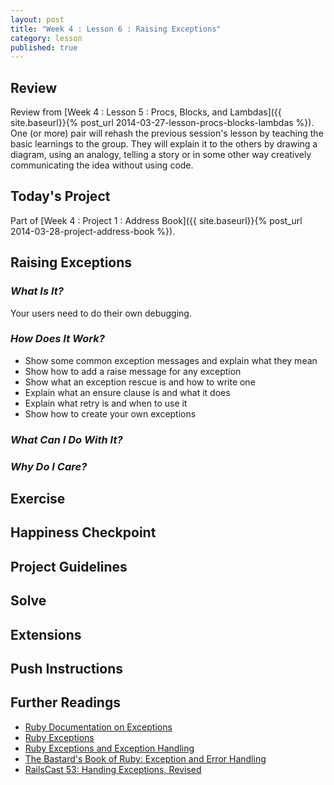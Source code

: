 ```yaml
---
layout: post
title: "Week 4 : Lesson 6 : Raising Exceptions"
category: lesson
published: true
---
```


## Review

Review from [Week 4 : Lesson 5 : Procs, Blocks, and Lambdas]({{ site.baseurl}}{% post_url 2014-03-27-lesson-procs-blocks-lambdas %}).  One (or more) pair will rehash the previous session's lesson by teaching the basic learnings to the group.  They will explain it to the others by drawing a diagram, using an analogy, telling a story or in some other way creatively communicating the idea without using code.

## Today's Project<a name="todays-project"></a>

Part of [Week 4 : Project 1 : Address Book]({{ site.baseurl}}{% post_url 2014-03-28-project-address-book %}).

## Raising Exceptions

### _What Is It?_

Your users need to do their own debugging.

### _How Does It Work?_

* Show some common exception messages and explain what they mean
* Show how to add a raise message for any exception
* Show what an exception rescue is and how to write one
* Explain what an ensure clause is and what it does
* Explain what retry is and when to use it
* Show how to create your own exceptions

### _What Can I Do With It?_

### _Why Do I Care?_

## Exercise

## Happiness Checkpoint

## Project Guidelines

## Solve

## Extensions

## Push Instructions

## Further Readings

* [Ruby Documentation on Exceptions](http://www.ruby-doc.org/core-2.1.0/Exception.html)
* [Ruby Exceptions](http://rubylearning.com/satishtalim/ruby_exceptions.html)
* [Ruby Exceptions and Exception Handling](http://www.skorks.com/2009/09/ruby-exceptions-and-exception-handling/)
* [The Bastard's Book of Ruby: Exception and Error Handling](http://ruby.bastardsbook.com/chapters/exception-handling/)
* [RailsCast 53: Handing Exceptions, Revised](http://railscasts.com/episodes/53-handling-exceptions-revised?view=asciicast)
